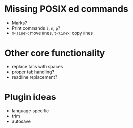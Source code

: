 # Missing POSIX ed commands

- Marks?
- Print commands `l`, `n`, `p`?
- `m<line>`: move lines, `t<line>`: copy lines

# Other core functionality

- replace tabs with spaces
- proper tab handling?
- readline replacement?

# Plugin ideas

- language-specific
- trim
- autosave
